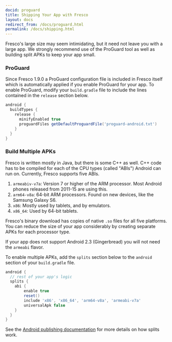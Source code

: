 ```yaml
---
docid: proguard
title: Shipping Your App with Fresco
layout: docs
redirect_from: /docs/proguard.html
permalink: /docs/shipping.html
---
```


Fresco's large size may seem intimidating, but it need not leave you with a large app. We strongly recommend use of the ProGuard tool as well as building split APKs to keep your app small.

### ProGuard

Since Fresco 1.9.0 a ProGuard configuration file is included in Fresco itself which is automatically applied if you enable ProGuard for your app.
To enable ProGuard, modify your `build.gradle` file to include the lines contained in the `release` section below.

```groovy
android {
  buildTypes {
    release {
      minifyEnabled true
      proguardFiles getDefaultProguardFile('proguard-android.txt')
    }
  }
}
```

### Build Multiple APKs

Fresco is written mostly in Java, but there is some C++ as well. C++ code has to be compiled for each of the CPU types (called "ABIs") Android can run on. Currently, Fresco supports five ABIs.

1. `armeabiv-v7a`: Version 7 or higher of the ARM processor. Most Android phones released from 2011-15 are using this.
2. `arm64-v8a`: 64-bit ARM processors. Found on new devices, like the Samsung Galaxy S6.
3. `x86`: Mostly used by tablets, and by emulators.
4. `x86_64`: Used by 64-bit tablets.

Fresco's binary download has copies of native `.so` files for all five platforms. You can reduce the size of your app considerably by creating separate APKs for each processor type.

If your app does not support Android 2.3 (Gingerbread) you will not need the `armeabi` flavor.

To enable multiple APKs, add the `splits` section below to the `android` section of your `build.gradle` file.

```groovy
android {
  // rest of your app's logic
  splits {
    abi {
        enable true
        reset()
        include 'x86', 'x86_64', 'arm64-v8a', 'armeabi-v7a'
        universalApk false
    }
  }
}
```

See the [Android publishing documentation](https://developer.android.com/google/play/publishing/multiple-apks.html) for more details on how splits work.

